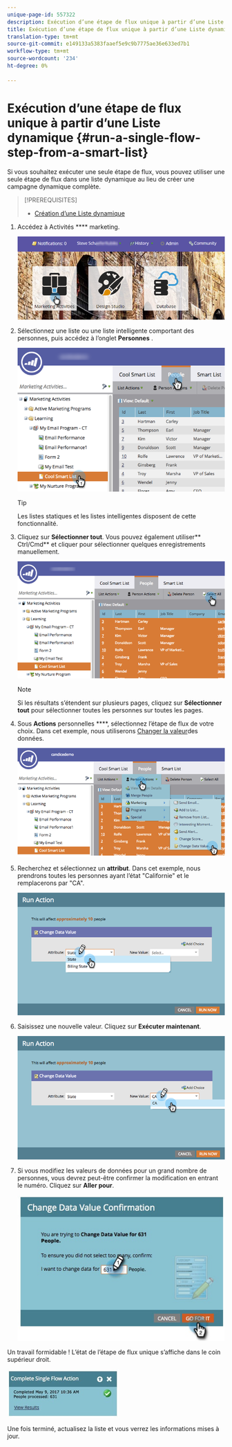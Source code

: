 ```yaml
---
unique-page-id: 557322
description: Exécution d’une étape de flux unique à partir d’une Liste dynamique - Documents marketing - Documentation du produit
title: Exécution d’une étape de flux unique à partir d’une Liste dynamique
translation-type: tm+mt
source-git-commit: e149133a5383faaef5e9c9b7775ae36e633ed7b1
workflow-type: tm+mt
source-wordcount: '234'
ht-degree: 0%

---
```



# Exécution d’une étape de flux unique à partir d’une Liste dynamique {#run-a-single-flow-step-from-a-smart-list}

Si vous souhaitez exécuter une seule étape de flux, vous pouvez utiliser une seule étape de flux dans une liste dynamique au lieu de créer une campagne dynamique complète.

>[!PREREQUISITES]
>
>* [Création d’une Liste dynamique](../../../../product-docs/core-marketo-concepts/smart-lists-and-static-lists/creating-a-smart-list/create-a-smart-list.md)

>



1. Accédez à Activités **** marketing.

   ![](assets/login-marketing-activities-1.png)

1. Sélectionnez une liste ou une liste intelligente comportant des personnes, puis accédez à l’onglet **Personnes** .

   ![](assets/smartlistpeopletab-hands.png)

   >[!TIP]
   >
   >Les listes statiques et les listes intelligentes disposent de cette fonctionnalité.

1. Cliquez sur **Sélectionner tout**. Vous pouvez également utiliser** Ctrl/Cmd** et cliquer pour sélectionner quelques enregistrements manuellement.

   ![](assets/smartlist-selectallhand.png)

   >[!NOTE]
   >
   >Si les résultats s’étendent sur plusieurs pages, cliquez sur **Sélectionner tout** pour sélectionner toutes les personnes sur toutes les pages.

1. Sous **Actions** personnelles ****, sélectionnez l’étape de flux de votre choix. Dans cet exemple, nous utiliserons [Changer la valeur](../../../../product-docs/core-marketo-concepts/smart-campaigns/flow-actions/change-data-value.md)des données.

   ![](assets/personactions-hands.png)

1. Recherchez et sélectionnez un **attribut**. Dans cet exemple, nous prendrons toutes les personnes ayant l’état &quot;Californie&quot; et le remplacerons par &quot;CA&quot;.

   ![](assets/runaction-hands.png)

1. Saisissez une nouvelle valeur. Cliquez sur **Exécuter maintenant**.

   ![](assets/runactionnewvalue-hands.png)

1. Si vous modifiez les valeurs de données pour un grand nombre de personnes, vous devrez peut-être confirmer la modification en entrant le numéro. Cliquez sur **Aller pour**.

   ![](assets/changedatavalue.jpg)

Un travail formidable ! L’état de l’étape de flux unique s’affiche dans le coin supérieur droit.

![](assets/completesingleflowaction.jpg)

Une fois terminé, actualisez la liste et vous verrez les informations mises à jour.
